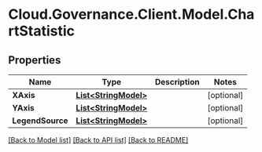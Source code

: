 # Cloud.Governance.Client.Model.ChartStatistic
## Properties

Name | Type | Description | Notes
------------ | ------------- | ------------- | -------------
**XAxis** | [**List&lt;StringModel&gt;**](StringModel.md) |  | [optional] 
**YAxis** | [**List&lt;StringModel&gt;**](StringModel.md) |  | [optional] 
**LegendSource** | [**List&lt;StringModel&gt;**](StringModel.md) |  | [optional] 

[[Back to Model list]](../README.md#documentation-for-models) [[Back to API list]](../README.md#documentation-for-api-endpoints) [[Back to README]](../README.md)

